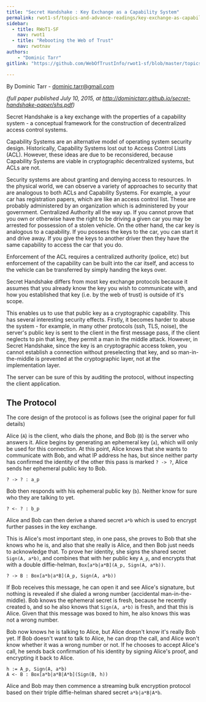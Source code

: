 ```yaml
---
title: "Secret Handshake : Key Exchange as a Capability System"
permalink: rwot1-sf/topics-and-advance-readings/key-exchange-as-capability-system/
sidebar:
  - title: RWoT1-SF
    nav: rwot1
  - title: "Rebooting the Web of Trust"
    nav: rwotnav
authors:
	- "Dominic Tarr"
gitlink: "https://github.com/WebOfTrustInfo/rwot1-sf/blob/master/topics-and-advance-readings/key-exchange-as-capability-system.md"

---
```


By Dominic Tarr - dominic.tarr@gmail.com

_(full paper published July 10, 2015, at http://dominictarr.github.io/secret-handshake-paper/shs.pdf)_

Secret Handshake is a key exchange with the properties of a capability system -
a conceptual framework for the construction of decentralized access control systems.

Capability Systems are an alternative model of operating system security design.
Historically, Capability Systems lost out to Access Control Lists (ACL).
However, these ideas are due to be reconsidered, because Capability Systems are viable
in cryptographic decentralized systems, but ACLs are not.

Security systems are about granting and denying access to resources.
In the physical world, we can observe a variety of approaches to security
that are analogous to both ACLs and Capability Systems. For example,
a your car has registration papers, which are like an access control list.
These are probably administered by an organization which is administered by your government.
Centralized Authority all the way up. If you cannot prove that you own or
otherwise have the right to be driving a given car
you may be arrested for possession of a stolen vehicle. On the other hand,
the car key is analogous to a capability. If you possess the keys to the car,
you can start it and drive away. If you give the keys to another driver
then they have the same capability to access the car that you do.

Enforcement of the ACL requires a centralized authority (police, etc)
but enforcement of the capability can be built into the car itself,
and access to the vehicle can be transferred by simply handing the keys over.

Secret Handshake differs from most key exchange protocols because it assumes
that you already know the key you wish to communicate with, and how you
established that key (i.e. by the web of trust) is outside of it's scope.

This enables us to use that public key as a cryptographic capability.
This has several interesting security effects. Firstly, it becomes harder
to abuse the system - for example, in many other protocols (ssh, TLS, noise),
the server's public key is sent to the client in the first message pass,
if the client neglects to pin that key, they permit a man in the middle attack.
However, in Secret Handshake, since the key is an cryptographic access token,
you cannot establish a connection without preselecting that key, and so man-in-the-middle
is prevented at the cryptographic layer, not at the implementation layer.

The server can be sure of this by auditing the protocol, without inspecting the client application.

## The Protocol

The core design of the protocol is as follows (see the original paper for full details)

Alice (`A`) is the client, who dials the phone, and Bob (`B`) is the server who answers it.
Alice begins by generating an ephemeral key (`a`), which will only be used for this connection.
At this point, Alice knows that she wants to communicate with Bob, and what IP address he has,
but since neither party has confirmed the identity of the other this pass is marked `? -> ?`,
Alice sends her ephemeral public key to Bob.
```
? -> ? : a_p
```
Bob then responds with his ephemeral public key (`b`). Neither know for sure who they are talking to yet.
```
? <- ? : b_p
```
Alice and Bob can then derive a shared secret `a*b` which is used to encrypt further passes in the key exchange.

This is Alice's most important step, in one pass, she proves to Bob that she knows who he is,
and also that she really is Alice, and then Bob just needs to acknowledge that.
To prove her identity, she signs the shared secret `Sign(A, a*b)`, and combines that with her public key
`A_p`, and encrypts that with a double diffie-helman, `Box[a*b|a*B](A_p, Sign(A, a*b))`.

```
? -> B : Box[a*b|a*B](A_p, Sign(A, a*b))
```

If Bob receives this message, he can open it and see Alice's signature, but nothing is revealed if she dialed a wrong number
(accidental man-in-the-middle). Bob knows the ephemeral secret is fresh, because he recently created `b`,
and so he also knows that `Sign(A, a*b)` is fresh, and that this is Alice. Given that this message was boxed
to him, he also knows this was not a wrong number.

Bob now knows he is talking to Alice, but Alice doesn't know it's really Bob yet. If Bob doesn't want to talk to Alice,
he can drop the call, and Alice won't know whether it was a wrong number or not. If he chooses to accept Alice's call,
he sends back confirmation of his identity by signing Alice's proof, and encrypting it back to Alice.

```
h := A_p, Sign(A, a*b)
A <- B : Box[a*b|a*B|A*b](Sign(B, h))
```

Alice and Bob may then commence a streaming bulk encryption protocol based on their triple diffie-helman shared secret
`a*b|a*B|A*b`.


